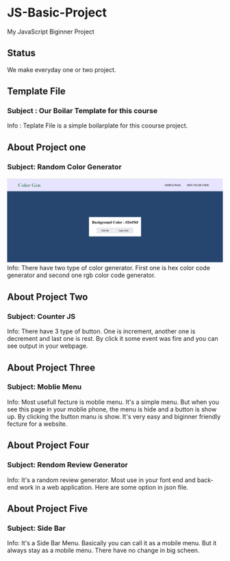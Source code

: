# JS-Basic-Project
My JavaScript Biginner Project

## Status
We make everyday one or two project.

## Template File
### Subject : Our Boilar Template for this course
Info : Teplate File is a simple boilarplate for this coourse project. 

## About Project one
### Subject: Random Color Generator
![alt text](image.png)
Info: There have two type of color generator. First one is hex color code generator and second one rgb color code generator.

## About Project Two
### Subject: Counter JS
Info: There have 3 type of button. One is increment, another one is decrement and last one is rest. By click it some event was fire and you can see output in your webpage.

## About Project Three
### Subject: Moblie Menu
Info: Most usefull fecture is moblie menu. It's a simple menu. But when you see this page in your moblie phone, the menu is hide and a button is show up. By clicking the button manu is show. It's very easy and biginner friendly fecture for a website.

## About Project Four
### Subject: Rendom Review Generator
Info: It's a random review generator. Most use in your font end and back-end work in a web application. Here are some option in json file.

## About Project Five
### Subject: Side Bar
Info: It's a Side Bar Menu. Basically you can call it as a mobile menu. But it always stay as a mobile menu. There have no change in big scheen.